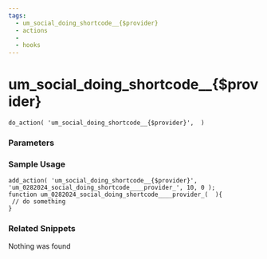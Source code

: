 ```yaml
---
tags: 
  - um_social_doing_shortcode__{$provider}
  - actions
  - 
  - hooks
---
```

# um\_social\_doing\_shortcode\_\_{$provider}

``` php:no-line-numbers
do_action( 'um_social_doing_shortcode__{$provider}',  )
```
<div class='hook-sep'></div>

### Parameters

<div class='hook-sep'></div>



### Sample Usage

``` php:no-line-numbers
add_action( 'um_social_doing_shortcode__{$provider}', 'um_0282024_social_doing_shortcode____provider_', 10, 0 );
function um_0282024_social_doing_shortcode____provider_(  ){
 // do something
}
```
<div class='hook-sep'></div>



### Related Snippets

Nothing was found

